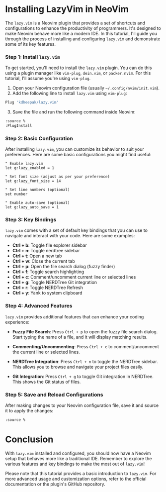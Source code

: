 # Installing LazyVim in NeoVim

The `lazy.vim` is a Neovim plugin that provides a set of shortcuts and configurations to enhance the productivity of programmers. It's designed to make Neovim behave more like a modern IDE. In this tutorial, I'll guide you through the process of installing and configuring `lazy.vim` and demonstrate some of its key features.

### Step 1: Install `lazy.vim`
To get started, you'll need to install the `lazy.vim` plugin. You can do this using a plugin manager like `vim-plug`, `dein.vim`, or `packer.nvim`. For this tutorial, I'll assume you're using `vim-plug`.

1. Open your Neovim configuration file (usually `~/.config/nvim/init.vim`).
2. Add the following line to install `lazy.vim` using `vim-plug`:

```bash
Plug 'kdheepak/lazy.vim'
```

3. Save the file and run the following command inside Neovim:

```bash
:source %
:PlugInstall
```

### Step 2: Basic Configuration
After installing `lazy.vim`, you can customize its behavior to suit your preferences. Here are some basic configurations you might find useful:

```vim
" Enable lazy.vim
let g:lazy_enabled = 1

" Set font size (adjust as per your preference)
let g:lazy_font_size = 14

" Set line numbers (optional)
set number

" Enable auto-save (optional)
let g:lazy_auto_save = 1
```

### Step 3: Key Bindings
`lazy.vim` comes with a set of default key bindings that you can use to navigate and interact with your code. Here are some examples:

- **Ctrl + b**: Toggle file explorer sidebar
- **Ctrl + n**: Toggle nerdtree sidebar
- **Ctrl + t**: Open a new tab
- **Ctrl + w**: Close the current tab
- **Ctrl + p**: Open the file search dialog (fuzzy finder)
- **Ctrl + f**: Toggle search highlighting
- **Ctrl + c**: Comment/uncomment current line or selected lines
- **Ctrl + g**: Toggle NERDTree Git integration
- **Ctrl + r**: Toggle NERDTree Refresh
- **Ctrl + y**: Yank to system clipboard

### Step 4: Advanced Features
`lazy.vim` provides additional features that can enhance your coding experience:

- **Fuzzy File Search**: Press `Ctrl + p` to open the fuzzy file search dialog. Start typing the name of a file, and it will display matching results.

- **Commenting/Uncommenting**: Press `Ctrl + c` to comment/uncomment the current line or selected lines.

- **NERDTree Integration**: Press `Ctrl + n` to toggle the NERDTree sidebar. This allows you to browse and navigate your project files easily.

- **Git Integration**: Press `Ctrl + g` to toggle Git integration in NERDTree. This shows the Git status of files.

### Step 5: Save and Reload Configurations
After making changes to your Neovim configuration file, save it and source it to apply the changes:

```vim
:source %
```

# Conclusion
With `lazy.vim` installed and configured, you should now have a Neovim setup that behaves more like a traditional IDE. Remember to explore the various features and key bindings to make the most out of `lazy.vim`!

Please note that this tutorial provides a basic introduction to `lazy.vim`. For more advanced usage and customization options, refer to the official documentation or the plugin's GitHub repository.
